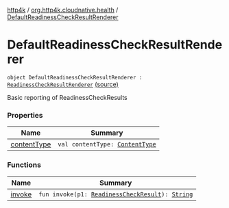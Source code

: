 [http4k](../../index.md) / [org.http4k.cloudnative.health](../index.md) / [DefaultReadinessCheckResultRenderer](./index.md)

# DefaultReadinessCheckResultRenderer

`object DefaultReadinessCheckResultRenderer : `[`ReadinessCheckResultRenderer`](../-readiness-check-result-renderer/index.md) [(source)](https://github.com/http4k/http4k/blob/master/http4k-cloudnative/src/main/kotlin/org/http4k/cloudnative/health/ReadinessCheckResultRenderer.kt#L17)

Basic reporting of ReadinessCheckResults

### Properties

| Name | Summary |
|---|---|
| [contentType](content-type.md) | `val contentType: `[`ContentType`](../../org.http4k.core/-content-type/index.md) |

### Functions

| Name | Summary |
|---|---|
| [invoke](invoke.md) | `fun invoke(p1: `[`ReadinessCheckResult`](../-readiness-check-result/index.md)`): `[`String`](https://kotlinlang.org/api/latest/jvm/stdlib/kotlin/-string/index.html) |

